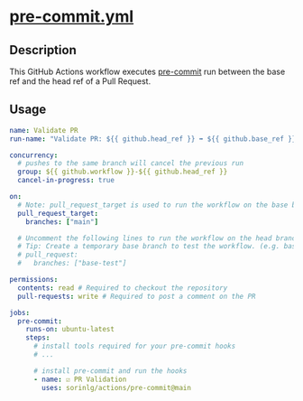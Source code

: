 # [pre-commit.yml](pre-commit.yml)

## Description
This GitHub Actions workflow executes [pre-commit](https://pre-commit.com/) run between the base ref and the head ref of a Pull Request.

## Usage
```yaml
name: Validate PR
run-name: "Validate PR: ${{ github.head_ref }} ➡️ ${{ github.base_ref }} by @${{ github.actor }} (#${{ github.run_attempt }})"

concurrency:
  # pushes to the same branch will cancel the previous run
  group: ${{ github.workflow }}-${{ github.head_ref }}
  cancel-in-progress: true

on:
  # Note: pull_request_target is used to run the workflow on the base branch (main) instead of the head branch.
  pull_request_target:
    branches: ["main"]

  # Uncomment the following lines to run the workflow on the head branch, for example, to test the workflow.
  # Tip: Create a temporary base branch to test the workflow. (e.g. base-test, from main)
  # pull_request:
  #   branches: ["base-test"]

permissions:
  contents: read # Required to checkout the repository
  pull-requests: write # Required to post a comment on the PR

jobs:
  pre-commit:
    runs-on: ubuntu-latest
    steps:
      # install tools required for your pre-commit hooks
      # ...

      # install pre-commit and run the hooks
      - name: ☑️ PR Validation
        uses: sorinlg/actions/pre-commit@main
```

